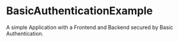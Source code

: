 # BasicAuthenticationExample
A simple Application with a Frontend and Backend secured by Basic Authentication.
